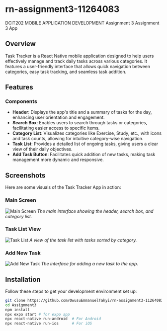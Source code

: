 # rn-assignment3-11264083
DCIT202 MOBILE APPLICATION DEVELOPMENT Assignment 3
Assignment 3 App

## Overview

Task Tracker is a React Native mobile application designed to help users effectively manage and track daily tasks across various categories. It features a user-friendly interface that allows quick navigation between categories, easy task tracking, and seamless task addition.

## Features

### Components

- **Header**: Displays the app's title and a summary of tasks for the day, enhancing user orientation and engagement.
- **Search Box**: Enables users to search through tasks or categories, facilitating easier access to specific items.
- **Category List**: Visualizes categories like Exercise, Study, etc., with icons and task counts, allowing for intuitive category-wise navigation.
- **Task List**: Provides a detailed list of ongoing tasks, giving users a clear view of their daily objectives.
- **Add Task Button**: Facilitates quick addition of new tasks, making task management more dynamic and responsive.

## Screenshots

Here are some visuals of the Task Tracker App in action:

### Main Screen
![Main Screen](path/to/screen.jpeg)
*The main interface showing the header, search box, and category list.*

### Task List View
![Task List](path/to/task_list.png)
*A view of the task list with tasks sorted by category.*

### Add New Task
![Add New Task](path/to/add_new_task.png)
*The interface for adding a new task to the app.*

## Installation

Follow these steps to get your development environment set up:

```bash
git clone https://github.com/OwusuEmmanuelTakyi/rn-assignment3-11264083.git
cd Assignment3
npm install
npx expo start # for expo app
npx react-native run-android  # For Android
npx react-native run-ios      # For iOS

